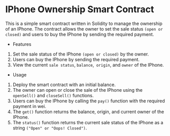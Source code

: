 # IPhone Ownership Smart Contract

This is a simple smart contract written in Solidity to manage the ownership of an IPhone. The contract allows the owner to set the sale status `(open or closed)` and users to buy the IPhone by sending the required payment.

* Features

 1. Set the sale status of the IPhone `(open or closed)` by the owner.
 2. Users can buy the IPhone by sending the required payment.
 3. View the current `sale status`, `balance`,` origin`, and `owner` of the IPhone.


* Usage

1. Deploy the smart contract with an initial balance.
2. The owner can open or close the sale of the IPhone using the `openSell()` and `closeSell()` functions.
3. Users can buy the IPhone by calling the `pay()` function with the required payment in wei.
4. The `get()` function returns the balance, origin, and current owner of the IPhone.
5. The `status()` function returns the current sale status of the IPhone as a string `("Open" or "Oops! Closed")`.
